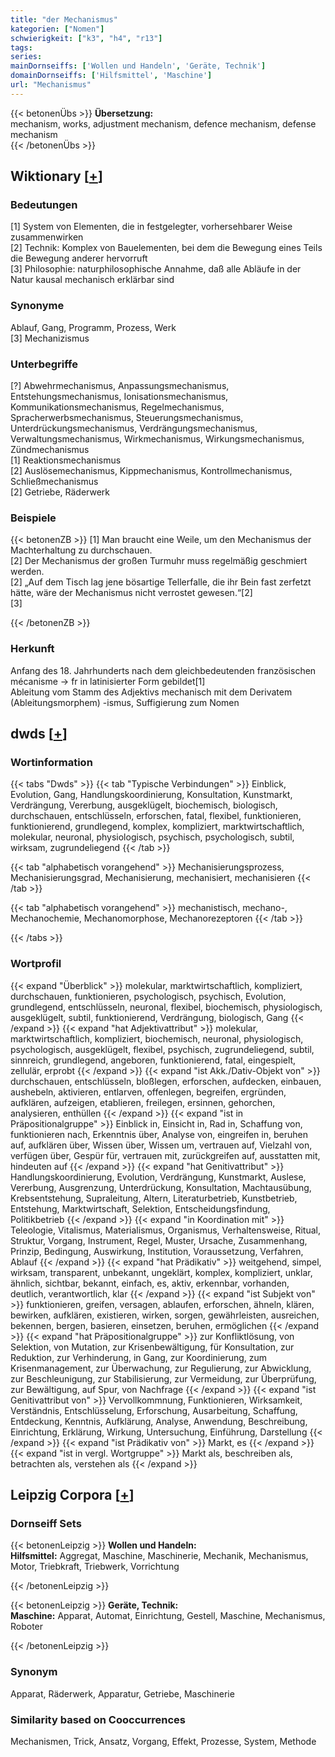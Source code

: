 ```yaml
---
title: "der Mechanismus"
kategorien: ["Nomen"]
schwierigkeit: ["k3", "h4", "r13"]
tags:
series:
mainDornseiffs: ['Wollen und Handeln', 'Geräte, Technik']
domainDornseiffs: ['Hilfsmittel', 'Maschine']
url: "Mechanismus"
---
```


{{< betonenÜbs >}}
**Übersetzung:**  
mechanism, works, adjustment mechanism, defence mechanism, defense mechanism  
{{< /betonenÜbs >}}

## Wiktionary [[+](https://de.wiktionary.org/wiki/Mechanismus)]

### Bedeutungen
[1] System von Elementen, die in festgelegter, vorhersehbarer Weise zusammenwirken  
[2] Technik: Komplex von Bauelementen, bei dem die Bewegung eines Teils die Bewegung anderer hervorruft  
[3] Philosophie: naturphilosophische Annahme, daß alle Abläufe in der Natur kausal mechanisch erklärbar sind  

### Synonyme
Ablauf, Gang, Programm, Prozess, Werk  
[3] Mechanizismus  

### Unterbegriffe
[?] Abwehrmechanismus, Anpassungsmechanismus, Entstehungsmechanismus, Ionisationsmechanismus, Kommunikationsmechanismus, Regelmechanismus, Spracherwerbsmechanismus, Steuerungsmechanismus, Unterdrückungsmechanismus, Verdrängungsmechanismus, Verwaltungsmechanismus, Wirkmechanismus, Wirkungsmechanismus, Zündmechanismus  
[1] Reaktionsmechanismus  
[2] Auslösemechanismus, Kippmechanismus, Kontrollmechanismus, Schließmechanismus  
[2] Getriebe, Räderwerk  

### Beispiele
{{< betonenZB >}}
[1] Man braucht eine Weile, um den Mechanismus der Machterhaltung zu durchschauen.  
[2] Der Mechanismus der großen Turmuhr muss regelmäßig geschmiert werden.  
[2] „Auf dem Tisch lag jene bösartige Tellerfalle, die ihr Bein fast zerfetzt hätte, wäre der Mechanismus nicht verrostet gewesen.“[2]  
[3]  

{{< /betonenZB >}}
### Herkunft
Anfang des 18. Jahrhunderts nach dem gleichbedeutenden französischen mécanisme → fr in latinisierter Form gebildet[1]  
Ableitung vom Stamm des Adjektivs mechanisch mit dem Derivatem (Ableitungsmorphem) -ismus, Suffigierung zum Nomen  



## dwds [[+](https://www.dwds.de/wb/Mechanismus)]

### Wortinformation
{{< tabs "Dwds" >}}
{{< tab "Typische Verbindungen" >}}
Einblick, Evolution, Gang, Handlungskoordinierung, Konsultation, Kunstmarkt, Verdrängung, Vererbung, ausgeklügelt, biochemisch, biologisch, durchschauen, entschlüsseln, erforschen, fatal, flexibel, funktionieren, funktionierend, grundlegend, komplex, kompliziert, marktwirtschaftlich, molekular, neuronal, physiologisch, psychisch, psychologisch, subtil, wirksam, zugrundeliegend
{{< /tab >}}

{{< tab "alphabetisch vorangehend" >}}
Mechanisierungsprozess, Mechanisierungsgrad, Mechanisierung, mechanisiert, mechanisieren
{{< /tab >}}

{{< tab "alphabetisch vorangehend" >}}
mechanistisch, mechano-, Mechanochemie, Mechanomorphose, Mechanorezeptoren
{{< /tab >}}

{{< /tabs >}}

### Wortprofil
{{< expand "Überblick" >}} molekular, marktwirtschaftlich, kompliziert, durchschauen, funktionieren, psychologisch, psychisch, Evolution, grundlegend, entschlüsseln, neuronal, flexibel, biochemisch, physiologisch, ausgeklügelt, subtil, funktionierend, Verdrängung, biologisch, Gang {{< /expand >}}
{{< expand "hat Adjektivattribut" >}} molekular, marktwirtschaftlich, kompliziert, biochemisch, neuronal, physiologisch, psychologisch, ausgeklügelt, flexibel, psychisch, zugrundeliegend, subtil, sinnreich, grundlegend, angeboren, funktionierend, fatal, eingespielt, zellulär, erprobt {{< /expand >}}
{{< expand "ist Akk./Dativ-Objekt von" >}} durchschauen, entschlüsseln, bloßlegen, erforschen, aufdecken, einbauen, aushebeln, aktivieren, entlarven, offenlegen, begreifen, ergründen, aufklären, aufzeigen, etablieren, freilegen, ersinnen, gehorchen, analysieren, enthüllen {{< /expand >}}
{{< expand "ist in Präpositionalgruppe" >}} Einblick in, Einsicht in, Rad in, Schaffung von, funktionieren nach, Erkenntnis über, Analyse von, eingreifen in, beruhen auf, aufklären über, Wissen über, Wissen um, vertrauen auf, Vielzahl von, verfügen über, Gespür für, vertrauen mit, zurückgreifen auf, ausstatten mit, hindeuten auf {{< /expand >}}
{{< expand "hat Genitivattribut" >}} Handlungskoordinierung, Evolution, Verdrängung, Kunstmarkt, Auslese, Vererbung, Ausgrenzung, Unterdrückung, Konsultation, Machtausübung, Krebsentstehung, Supraleitung, Altern, Literaturbetrieb, Kunstbetrieb, Entstehung, Marktwirtschaft, Selektion, Entscheidungsfindung, Politikbetrieb {{< /expand >}}
{{< expand "in Koordination mit" >}} Teleologie, Vitalismus, Materialismus, Organismus, Verhaltensweise, Ritual, Struktur, Vorgang, Instrument, Regel, Muster, Ursache, Zusammenhang, Prinzip, Bedingung, Auswirkung, Institution, Voraussetzung, Verfahren, Ablauf {{< /expand >}}
{{< expand "hat Prädikativ" >}} weitgehend, simpel, wirksam, transparent, unbekannt, ungeklärt, komplex, kompliziert, unklar, ähnlich, sichtbar, bekannt, einfach, es, aktiv, erkennbar, vorhanden, deutlich, verantwortlich, klar {{< /expand >}}
{{< expand "ist Subjekt von" >}} funktionieren, greifen, versagen, ablaufen, erforschen, ähneln, klären, bewirken, aufklären, existieren, wirken, sorgen, gewährleisten, ausreichen, bekennen, bergen, basieren, einsetzen, beruhen, ermöglichen {{< /expand >}}
{{< expand "hat Präpositionalgruppe" >}} zur Konfliktlösung, von Selektion, von Mutation, zur Krisenbewältigung, für Konsultation, zur Reduktion, zur Verhinderung, in Gang, zur Koordinierung, zum Krisenmanagement, zur Überwachung, zur Regulierung, zur Abwicklung, zur Beschleunigung, zur Stabilisierung, zur Vermeidung, zur Überprüfung, zur Bewältigung, auf Spur, von Nachfrage {{< /expand >}}
{{< expand "ist Genitivattribut von" >}} Vervollkommnung, Funktionieren, Wirksamkeit, Verständnis, Entschlüsselung, Erforschung, Ausarbeitung, Schaffung, Entdeckung, Kenntnis, Aufklärung, Analyse, Anwendung, Beschreibung, Einrichtung, Erklärung, Wirkung, Untersuchung, Einführung, Darstellung {{< /expand >}}
{{< expand "ist Prädikativ von" >}} Markt, es {{< /expand >}}
{{< expand "ist in vergl. Wortgruppe" >}} Markt als, beschreiben als, betrachten als, verstehen als {{< /expand >}}

## Leipzig Corpora [[+](https://corpora.uni-leipzig.de/en/res?word=Mechanismus&corpusId=deu_newscrawl-public_2018)]

### Dornseiff Sets
{{< betonenLeipzig >}}
**Wollen und Handeln:**  
**Hilfsmittel:** Aggregat, Maschine, Maschinerie, Mechanik, Mechanismus, Motor, Triebkraft, Triebwerk, Vorrichtung  

{{< /betonenLeipzig >}}


{{< betonenLeipzig >}}
**Geräte, Technik:**  
**Maschine:** Apparat, Automat, Einrichtung, Gestell, Maschine, Mechanismus, Roboter  

{{< /betonenLeipzig >}}

### Synonym
Apparat, Räderwerk, Apparatur, Getriebe, Maschinerie


### Similarity based on Cooccurrences
Mechanismen, Trick, Ansatz, Vorgang, Effekt, Prozesse, System, Methode


